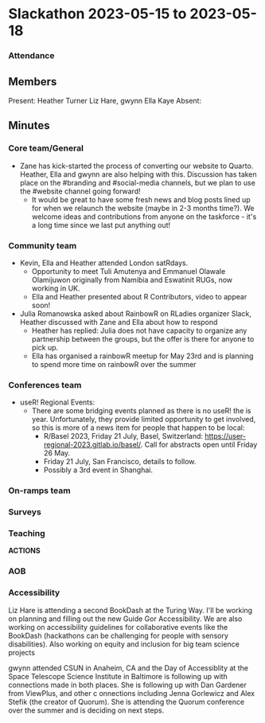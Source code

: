 # Slackathon 2023-05-15 to 2023-05-18


### Attendance

## Members

Present: Heather Turner
Liz Hare, gwynn
Ella Kaye
Absent: 
 
## Minutes

### Core team/General

* Zane has kick-started the process of converting our website to Quarto. Heather, Ella and gwynn are also
  helping with this. Discussion has taken place on the #branding and #social-media channels, but we plan to 
  use the #website channel going forward!
    * It would be great to have some fresh news and blog posts lined up for when we relaunch the website 
      (maybe in 2-3 months time?). We welcome ideas and contributions from anyone on the taskforce - it's 
      a long time since we last put anything out!

### Community team

* Kevin, Ella and Heather attended London satRdays. 
    - Opportunity to meet Tuli Amutenya and Emmanuel Olawale Olamijuwon originally from Namibia and 
      Eswatinit RUGs, now working in UK.
    - Ella and Heather presented about R Contributors, video to appear soon!
* Julia Romanowska asked about RainbowR on RLadies organizer Slack, Heather discussed with Zane and Ella about how to respond
    - Heather has replied: Julia does not have capacity to organize any partnership between the groups, 
      but the offer is there for anyone to pick up.
    - Ella has organised a rainbowR meetup for May 23rd and is planning to spend more time on rainbowR over the summer


### Conferences team

* useR! Regional Events:
    * There are some bridging events planned as there is no useR! the is year. Unfortunately, 
      they provide limited opportunity to get involved, so this is more of a news item for people 
      that happen to be local:
        - R/Basel 2023, Friday 21 July, Basel, Switzerland: https://user-regional-2023.gitlab.io/basel/. 
          Call for abstracts open until Friday 26 May.
        - Friday 21 July, San Francisco, details to follow.
        - Possibly a 3rd event in Shanghai.

### On-ramps team


### Surveys

### Teaching


**ACTIONS**


### AOB


### Accessibility
Liz Hare is attending a second BookDash at the Turing Way. I'll be working on planning and filling 
out the new Guide Gor Accessibility. We are also working on accessibility guidelines for collaborative 
events like the BookDash (hackathons can be challenging for people with sensory disabilities).
Also working on equity and inclusion for big team science projects

gwynn attended CSUN in Anaheim, CA and the Day of Accessiblity at the Space Telescope Science Institute in Baltimore 
is following up with connections made in both places. She is following up with Dan Gardener from ViewPlus, and other c
onnections including Jenna Gorlewicz and Alex Stefik (the creator of Quorum). She is attending the Quorum conference 
over the summer and is deciding on next steps.
